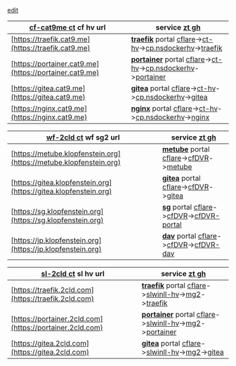[edit](https://github.com/2cld/2cld/edit/master/docs/quick.md)

| [cf-cat9me ct](https://one.dash.cloudflare.com/830c41d5976453f0c03f34d4f765b229/networks/tunnels) cf hv url | service [zt gh](https://my.zerotier.com/network/d5e5fb65371eb4a4) |
|---|---|
| [https://traefik.cat9.me](https://traefik.cat9.me) | [__traefik__](https://netstack.org/docs/lan/compute/docker/docker-portal-cloudflare-traefik-install) portal [cflare](https://dash.cloudflare.com/)->[ct-hv](10.147.17.219)->[cp.nsdockerhv](https://10.147.17.176:9090/)->[traefik](172.18.0.2) |
| [https://portainer.cat9.me](https://portainer.cat9.me) | [__portainer__](https://netstack.org/docs/lan/compute/docker/docker-portal-portainer/) portal [cflare](https://dash.cloudflare.com/)->[ct-hv](10.147.17.219)->[cp.nsdockerhv](https://10.147.17.176:9090/)->[portainer](172.18.0.7) |
| [https://gitea.cat9.me](https://gitea.cat9.me) | [__gitea__](https://netstack.org/docs/lan/compute/docker/docker-portal-gitea/) portal [cflare](https://dash.cloudflare.com/)->[ct-hv](10.147.17.219)->[cp.nsdockerhv](https://10.147.17.176:9090/)->[gitea](172.18.0.6) |
| [https://nginx.cat9.me](https://nginx.cat9.me) | [__nginx__](https://netstack.org/docs/lan/compute/docker/docker-portal-nginx/) portal [cflare](https://dash.cloudflare.com/)->[ct-hv](10.147.17.219)->[cp.nsdockerhv](https://10.147.17.176:9090/)->[nginx](172.18.0.4) |

| [wf-2cld ct](https://one.dash.cloudflare.com/830c41d5976453f0c03f34d4f765b229/networks/tunnels) wf sg2 url | service [zt gh](https://my.zerotier.com/network/d5e5fb65371eb4a4) |
|---|---|
| [https://metube.klopfenstein.org](https://metube.klopfenstein.org) | [__metube__](https://netstack.org/docs/lan/compute/docker/docker-portal-metube/) portal [cflare](https://dash.cloudflare.com/)->[cfDVR](https://10.147.17.209:5000)->[metube](http://192.168.9.2:8081) |
| [https://gitea.klopfenstein.org](https://gitea.klopfenstein.org) | [__gitea__](https://netstack.org/docs/lan/compute/docker/docker-portal-gitea/) portal [cflare](https://dash.cloudflare.com/)->[cfDVR](https://10.147.17.209:5000)->[gitea](http://192.168.9.2:3000) |
| [https://sg.klopfenstein.org](https://sg.klopfenstein.org) | [__sg__](https://netstack.org/docs/lan/storage/synology/) portal [cflare](https://dash.cloudflare.com/)->[cfDVR](https://10.147.17.209:5000)->[cfDVR-portal](http://192.168.9.2:5000) |
| [https://jp.klopfenstein.org](https://jp.klopfenstein.org) | [__dav__](https://netstack.org/docs/lan/storage/synology/) portal [cflare](https://dash.cloudflare.com/)->[cfDVR](https://10.147.17.209:5000)->[cfDVR-dav](http://192.168.9.2:5005) |


| [sl-2cld ct](https://one.dash.cloudflare.com/830c41d5976453f0c03f34d4f765b229/networks/tunnels) sl hv url | service [zt gh](https://my.zerotier.com/network/d5e5fb65371eb4a4) |
|---|---|
| [https://traefik.2cld.com](https://traefik.2cld.com) |  [__traefik__](https://netstack.org/docs/lan/compute/docker/docker-portal-cloudflare-traefik-install) portal [cflare](https://dash.cloudflare.com/)->[slwinll-hv](10.147.17.219)->[mg2](10.147.17.135)->[traefik](172.18.0.??) |
| [https://portainer.2cld.com](https://portainer.2cld.com) | [__portainer__](https://netstack.org/docs/lan/compute/docker/docker-portal-portainer/) portal [cflare](https://dash.cloudflare.com/)->[slwinll-hv](10.147.17.219)->[mg2](10.147.17.135)->[portainer](172.18.0.??) |
| [https://gitea.2cld.com](https://gitea.2cld.com) | [__gitea__](https://netstack.org/docs/lan/compute/docker/docker-portal-gitea/) portal  [cflare](https://dash.cloudflare.com/)->[slwinll-hv](10.147.17.198)->[mg2](10.147.17.135)->[gitea](172.18.0.??) |

